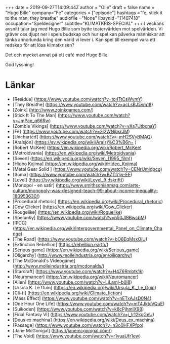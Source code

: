 +++
date = 2019-09-27T14:09:44Z
author = "Olle"
draft = false
name = "Hugo Bille"
company="Fe"
categories = ["episode"]
hashtags ="fe, stick it to the man, they breathe"
audiofile ="None"
libsynid="11407418"
occupation="Speldesigner"
subtitle="KLIMATKRIS-SPECIAL"
+++ 
I veckans avsnitt talar jag med Hugo Bille som bytte teatervärlden mot spelvärlden. Vi gräver oss djupt ner i spels budskap och hur spel kan påverka människor att tänka annorlunda kring den värld vi lever i. Kan spel till exempel vara ett redskap för att lösa klimatkrisen?

Det och mycket annat på ett café med Hugo Bille.

God lyssning!

# Länkar
* [Residue] (https://www.youtube.com/watch?v=tc4TtCsWvmY)
* [They Breathe] (https://www.youtube.com/watch?v=acLsBJ5vm18)
* [Zoink] (http://www.zoinkgames.com/)
* [Stick It To The Man] (https://www.youtube.com/watch?v=JmPae_q66Rw)
* [Zombie Vikings] (https://www.youtube.com/watch?v=vXs7UtbcnaY)
* [Fe] (https://www.youtube.com/watch?v=3i2WNjbsrJM)
* [Uncharted] (https://www.youtube.com/watch?v=-mH2SVyBMAQ)
* [Aralsjön] (https://sv.wikipedia.org/wiki/Aralsj%C3%B6n=  )
* [Robert McKee] (https://en.wikipedia.org/wiki/Robert_McKee)
* [Metroidvania] (https://en.wikipedia.org/wiki/Metroidvania)
* [Seven] (https://en.wikipedia.org/wiki/Seven_(1995_film))
* [Hideo Kojima] (https://en.wikipedia.org/wiki/Hideo_Kojima)
* [Metal Gear Solid ] (https://www.youtube.com/watch?v=CENrUmidpcg)
* [Soma] (https://www.youtube.com/watch?v=BZTfi1jv-EE)
* [Level] (https://sv.wikipedia.org/wiki/Level_(tidskrift))
* [Monopol - en satir] (https://www.smithsonianmag.com/arts-culture/monopoly-was-designed-teach-99-about-income-inequality-180953630/)
* [Procedural rhetoric] (https://en.wikipedia.org/wiki/Procedural_rhetoric)
* [Cow Clicker] (https://en.wikipedia.org/wiki/Cow_Clicker)
* [Rougelike] (https://en.wikipedia.org/wiki/Roguelike)
* [Spelunky] (https://www.youtube.com/watch?v=n50JIBBwcbM)
* [IPCC] (https://en.wikipedia.org/wiki/Intergovernmental_Panel_on_Climate_Change)
* [The Road] (https://www.youtube.com/watch?v=bO8EqMsxOiU)
* [Extinction Rebellion] (https://rebellion.earth/)
* [Serious game] (https://en.wikipedia.org/wiki/Serious_game)
* [Oligarchy] (http://www.molleindustria.org/en/oiligarchy/)
* [The McDonald's Videogame] (http://www.molleindustria.org/mcdonalds/)
* [Starcraft] (https://www.youtube.com/watch?v=H4Z6Rmbtk1k)
* [Neuromancer] (https://en.wikipedia.org/wiki/Neuromancer)
* [Alien] (https://www.youtube.com/watch?v=LjLamj-b0I8)
* [Ursula K. Le Guin] (https://en.wikipedia.org/wiki/Ursula_K._Le_Guin)
* [Cli-fi] (https://en.wikipedia.org/wiki/Climate_fiction)
* [Mass Effect] (https://www.youtube.com/watch?v=nETxAJsD0N4)
* [One Hour One Life] (https://www.youtube.com/watch?v=mT4JktcVQuE)
* [Suikoden] (https://www.youtube.com/watch?v=k8cPjhmIX98)
* [Final Fantasy VI] (https://www.youtube.com/watch?v=j_lr12kgGeU)
* [Deus ex machina] (https://en.wikipedia.org/wiki/Deus_ex_machina)
* [Passage] (https://www.youtube.com/watch?v=n3o0HFXPfco)
* [Jane McGonigal] (https://janemcgonigal.com/)
* [The Void] (https://www.youtube.com/watch?v=r1yuaUfr1ew)

